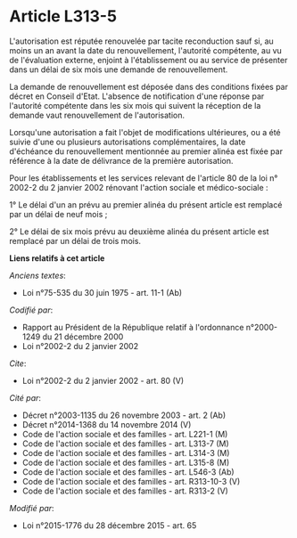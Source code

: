 # Article L313-5

L'autorisation est réputée renouvelée par tacite reconduction sauf si, au moins un an avant la date du renouvellement,
l'autorité compétente, au vu de l'évaluation externe, enjoint à l'établissement ou au service de présenter dans un délai de
six mois une demande de renouvellement. 

La demande de renouvellement est déposée dans des conditions fixées par décret en Conseil d'Etat. L'absence de notification
d'une réponse par l'autorité compétente dans les six mois qui suivent la réception de la demande vaut renouvellement de
l'autorisation. 

Lorsqu'une autorisation a fait l'objet de modifications ultérieures, ou a été suivie d'une ou plusieurs autorisations
complémentaires, la date d'échéance du renouvellement mentionnée au premier alinéa est fixée par référence à la date de
délivrance de la première autorisation. 

Pour les établissements et les services relevant de l'article 80 de la loi n° 2002-2 du 2 janvier 2002 rénovant l'action
sociale et médico-sociale : 

1° Le délai d'un an prévu au premier alinéa du présent article est remplacé par un délai de neuf mois ; 

2° Le délai de six mois prévu au deuxième alinéa du présent article est remplacé par un délai de trois mois.

**Liens relatifs à cet article**

_Anciens textes_:

  - Loi n°75-535 du 30 juin 1975 - art. 11-1 (Ab)

_Codifié par_:

  - Rapport au Président de la République relatif à l'ordonnance n°2000-1249 du 21 décembre 2000
  - Loi n°2002-2 du 2 janvier 2002

_Cite_:

  - Loi n°2002-2 du 2 janvier 2002 - art. 80 (V)

_Cité par_:

  - Décret n°2003-1135 du 26 novembre 2003 - art. 2 (Ab)
  - Décret n°2014-1368 du 14 novembre 2014 (V)
  - Code de l'action sociale et des familles - art. L221-1 (M)
  - Code de l'action sociale et des familles - art. L313-7 (M)
  - Code de l'action sociale et des familles - art. L314-3 (M)
  - Code de l'action sociale et des familles - art. L315-8 (M)
  - Code de l'action sociale et des familles - art. L546-3 (Ab)
  - Code de l'action sociale et des familles - art. R313-10-3 (V)
  - Code de l'action sociale et des familles - art. R313-2 (V)

_Modifié par_:

  - Loi n°2015-1776 du 28 décembre 2015 - art. 65
